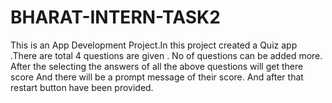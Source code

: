 # BHARAT-INTERN-TASK2
This is an App Development Project.In this project created a  Quiz app .There are total 4 questions are given . No of questions can be added more. After the selecting the answers of all the above questions will get there score And there will be a prompt message of their score. And after that restart button have been provided. 
